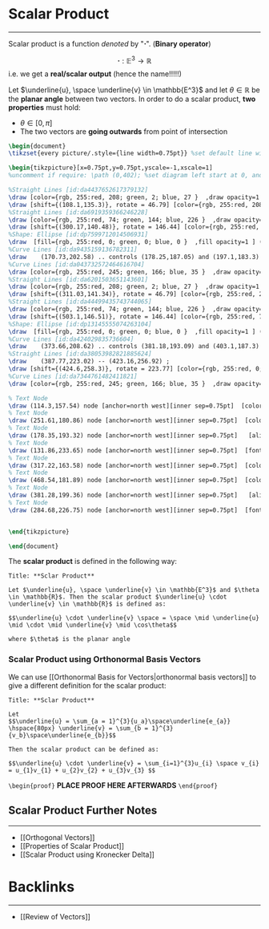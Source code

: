 # Scalar Product
---
Scalar product is a function *denoted* by "$\boldsymbol{\cdot}$".  (**Binary operator**)

$$\boldsymbol{\cdot} : \mathbb{E}^{3}\rightarrow \mathbb{R}$$
i.e. we get a **real/scalar output** (hence the name!!!!!)

Let $\underline{u}, \space \underline{v} \in \mathbb{E^3}$  and let $\theta \in \mathbb{R}$ be the **planar angle** between  two vectors. In order to do a scalar product, **two properties** must hold:

- $\theta \in [0,\pi]$ 
- The two vectors are **going outwards** from point of intersection

```tikz
\begin{document}
\tikzset{every picture/.style={line width=0.75pt}} %set default line width to 0.75pt        

\begin{tikzpicture}[x=0.75pt,y=0.75pt,yscale=-1,xscale=1]
%uncomment if require: \path (0,402); %set diagram left start at 0, and has height of 402

%Straight Lines [id:da4437652617379132] 
\draw [color={rgb, 255:red, 208; green, 2; blue, 27 }  ,draw opacity=1 ]   (184.85,216.98) -- (109.47,136.76) ;
\draw [shift={(108.1,135.3)}, rotate = 46.79] [color={rgb, 255:red, 208; green, 2; blue, 27 }  ,draw opacity=1 ][line width=0.75]    (10.93,-3.29) .. controls (6.95,-1.4) and (3.31,-0.3) .. (0,0) .. controls (3.31,0.3) and (6.95,1.4) .. (10.93,3.29)   ;
%Straight Lines [id:da6919359366246228] 
\draw [color={rgb, 255:red, 74; green, 144; blue, 226 }  ,draw opacity=1 ]   (184.85,216.98) -- (298.51,141.58) ;
\draw [shift={(300.17,140.48)}, rotate = 146.44] [color={rgb, 255:red, 74; green, 144; blue, 226 }  ,draw opacity=1 ][line width=0.75]    (10.93,-3.29) .. controls (6.95,-1.4) and (3.31,-0.3) .. (0,0) .. controls (3.31,0.3) and (6.95,1.4) .. (10.93,3.29)   ;
%Shape: Ellipse [id:dp7599712014506931] 
\draw  [fill={rgb, 255:red, 0; green, 0; blue, 0 }  ,fill opacity=1 ] (182.67,216.98) .. controls (182.67,218.22) and (183.65,219.23) .. (184.85,219.23) .. controls (186.04,219.23) and (187.02,218.22) .. (187.02,216.98) .. controls (187.02,215.75) and (186.04,214.74) .. (184.85,214.74) .. controls (183.65,214.74) and (182.67,215.75) .. (182.67,216.98) -- cycle ;
%Curve Lines [id:da9435159136782311] 
\draw    (170.73,202.58) .. controls (178.25,187.05) and (197.1,183.3) .. (202.47,205.17) ;
%Curve Lines [id:da043732572464616704] 
\draw [color={rgb, 255:red, 245; green, 166; blue, 35 }  ,draw opacity=1 ]   (170.73,202.58) .. controls (149.85,239.67) and (214.99,245.71) .. (202.47,205.17) ;
%Straight Lines [id:da6201503651143601] 
\draw [color={rgb, 255:red, 208; green, 2; blue, 27 }  ,draw opacity=1 ]   (387.77,223.02) -- (312.4,142.8) ;
\draw [shift={(311.03,141.34)}, rotate = 46.79] [color={rgb, 255:red, 208; green, 2; blue, 27 }  ,draw opacity=1 ][line width=0.75]    (10.93,-3.29) .. controls (6.95,-1.4) and (3.31,-0.3) .. (0,0) .. controls (3.31,0.3) and (6.95,1.4) .. (10.93,3.29)   ;
%Straight Lines [id:da44499435743744065] 
\draw [color={rgb, 255:red, 74; green, 144; blue, 226 }  ,draw opacity=1 ]   (387.77,223.02) -- (501.43,147.62) ;
\draw [shift={(503.1,146.51)}, rotate = 146.44] [color={rgb, 255:red, 74; green, 144; blue, 226 }  ,draw opacity=1 ][line width=0.75]    (10.93,-3.29) .. controls (6.95,-1.4) and (3.31,-0.3) .. (0,0) .. controls (3.31,0.3) and (6.95,1.4) .. (10.93,3.29)   ;
%Shape: Ellipse [id:dp13145555074263104] 
\draw  [fill={rgb, 255:red, 0; green, 0; blue, 0 }  ,fill opacity=1 ] (385.6,223.02) .. controls (385.6,224.26) and (386.57,225.26) .. (387.77,225.26) .. controls (388.97,225.26) and (389.94,224.26) .. (389.94,223.02) .. controls (389.94,221.78) and (388.97,220.78) .. (387.77,220.78) .. controls (386.57,220.78) and (385.6,221.78) .. (385.6,223.02) -- cycle ;
%Curve Lines [id:da424029835736604] 
\draw    (373.66,208.62) .. controls (381.18,193.09) and (403.1,187.3) .. (405.39,211.2) ;
%Straight Lines [id:da38053982821885624] 
\draw    (387.77,223.02) -- (423.16,256.92) ;
\draw [shift={(424.6,258.3)}, rotate = 223.77] [color={rgb, 255:red, 0; green, 0; blue, 0 }  ][line width=0.75]    (10.93,-3.29) .. controls (6.95,-1.4) and (3.31,-0.3) .. (0,0) .. controls (3.31,0.3) and (6.95,1.4) .. (10.93,3.29)   ;
%Curve Lines [id:da7344761482411821] 
\draw [color={rgb, 255:red, 245; green, 166; blue, 35 }  ,draw opacity=1 ]   (405.39,211.2) .. controls (416.25,212.07) and (420.43,237.08) .. (400.38,235.36) ;

% Text Node
\draw (114.3,157.54) node [anchor=north west][inner sep=0.75pt]  [color={rgb, 255:red, 208; green, 2; blue, 27 }  ,opacity=1 ] [align=left] {$\displaystyle \underline{u}$};
% Text Node
\draw (251.61,180.86) node [anchor=north west][inner sep=0.75pt]  [color={rgb, 255:red, 74; green, 144; blue, 226 }  ,opacity=1 ] [align=left] {$\displaystyle \underline{v}$};
% Text Node
\draw (178.35,193.32) node [anchor=north west][inner sep=0.75pt]   [align=left] {$\displaystyle \theta $};
% Text Node
\draw (131.86,233.65) node [anchor=north west][inner sep=0.75pt]  [font=\small,color={rgb, 255:red, 245; green, 166; blue, 35 }  ,opacity=1 ] [align=left] {Not a planar angle};
% Text Node
\draw (317.22,163.58) node [anchor=north west][inner sep=0.75pt]  [color={rgb, 255:red, 208; green, 2; blue, 27 }  ,opacity=1 ] [align=left] {$\displaystyle \underline{u}$};
% Text Node
\draw (468.54,181.89) node [anchor=north west][inner sep=0.75pt]  [color={rgb, 255:red, 74; green, 144; blue, 226 }  ,opacity=1 ] [align=left] {$\displaystyle \underline{v}$};
% Text Node
\draw (381.28,199.36) node [anchor=north west][inner sep=0.75pt]   [align=left] {$\displaystyle \theta $};
% Text Node
\draw (284.68,226.75) node [anchor=north west][inner sep=0.75pt]  [font=\small,color={rgb, 255:red, 245; green, 166; blue, 35 }  ,opacity=1 ] [align=left] {Not a planar angle};


\end{tikzpicture}

\end{document}
```

The **scalar product** is defined in the following way:

```ad-Definition
Title: **Sclar Product**

Let $\underline{u}, \space \underline{v} \in \mathbb{E^3}$ and $\theta \in \mathbb{R}$. Then the scalar product $\underline{u} \cdot \underline{v} \in \mathbb{R}$ is defined as:

$$\underline{u} \cdot \underline{v} \space = \space \mid \underline{u} \mid \cdot \mid \underline{v} \mid \cos\theta$$ 

where $\theta$ is the planar angle
```

### Scalar Product using Orthonormal Basis Vectors

We can use [[Orthonormal Basis for Vectors|orthonormal basis vectors]] to give a different definition for the scalar product:

```ad-Theorem
Title: **Sclar Product**

Let 
$$\underline{u} = \sum_{a = 1}^{3}{u_a}\space\underline{e_{a}} \hspace{80px} \underline{v} = \sum_{b = 1}^{3}{v_b}\space\underline{e_{b}}$$

Then the scalar product can be defined as:

$$\underline{u} \cdot \underline{v} = \sum_{i=1}^{3}u_{i} \space v_{i} = u_{1}v_{1} + u_{2}v_{2} + u_{3}v_{3} $$
```

`\begin{proof}`
**PLACE PROOF HERE AFTERWARDS**
`\end{proof}`
## Scalar Product Further Notes
---
- [[Orthogonal Vectors]]
-  [[Properties of Scalar Product]]
- [[Scalar Product using Kronecker Delta]]

# Backlinks
---
- [[Review of Vectors]]
